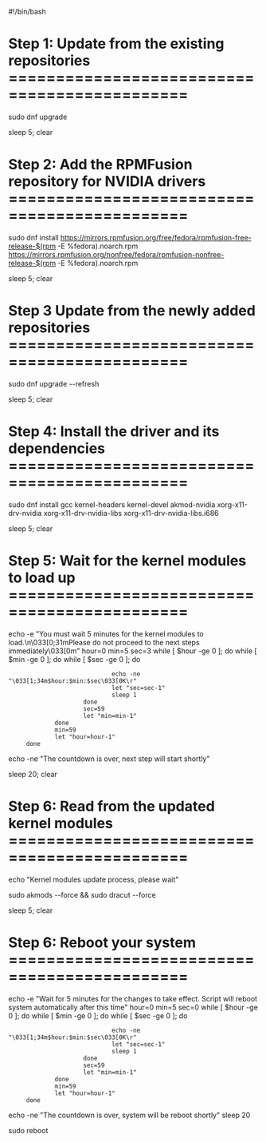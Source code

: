 #!/bin/bash

# Step 1: Update from the existing repositories =============================================

sudo dnf upgrade

sleep 5; clear

# Step 2: Add the RPMFusion repository for NVIDIA drivers =============================================

sudo dnf install https://mirrors.rpmfusion.org/free/fedora/rpmfusion-free-release-$(rpm -E %fedora).noarch.rpm https://mirrors.rpmfusion.org/nonfree/fedora/rpmfusion-nonfree-release-$(rpm -E %fedora).noarch.rpm

sleep 5; clear

# Step 3 Update from the newly added repositories =============================================

sudo dnf upgrade --refresh

sleep 5; clear

# Step 4: Install the driver and its dependencies =============================================

sudo dnf install gcc kernel-headers kernel-devel akmod-nvidia xorg-x11-drv-nvidia xorg-x11-drv-nvidia-libs xorg-x11-drv-nvidia-libs.i686

sleep 5; clear

# Step 5: Wait for the kernel modules to load up =============================================

echo -e "You must wait 5 minutes for the kernel modules to load.\n\033[0;31mPlease do not proceed to the next steps immediately\033[0m"
 hour=0
 min=5
 sec=3
        while [ $hour -ge 0 ]; do
                 while [ $min -ge 0 ]; do
                         while [ $sec -ge 0 ]; do

                                 echo -ne "\033[1;34m$hour:$min:$sec\033[0K\r"
                                 let "sec=sec-1"
                                 sleep 1
                         done
                         sec=59
                         let "min=min-1"
                 done
                 min=59
                 let "hour=hour-1"
         done
          
echo -ne "The countdown is over, next step will start shortly"

sleep 20; clear

# Step 6: Read from the updated kernel modules =============================================
echo "Kernel modules update process, please wait"

sudo akmods --force && sudo dracut --force

sleep 5; clear

# Step 6: Reboot your system =============================================

echo -e "Wait for 5 minutes for the changes to take effect. Script will reboot system automatically after this time"
 hour=0
 min=5
 sec=0
        while [ $hour -ge 0 ]; do
                 while [ $min -ge 0 ]; do
                         while [ $sec -ge 0 ]; do

                                 echo -ne "\033[1;34m$hour:$min:$sec\033[0K\r"
                                 let "sec=sec-1"
                                 sleep 1
                         done
                         sec=59
                         let "min=min-1"
                 done
                 min=59
                 let "hour=hour-1"
         done
          
echo -ne "The countdown is over, system will be reboot shortly"
sleep 20

sudo reboot
